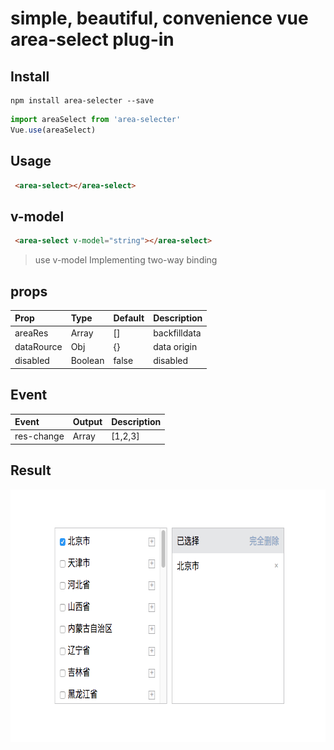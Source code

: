 # simple, beautiful, convenience vue area-select plug-in


## Install

```base
npm install area-selecter --save
```

```js
import areaSelect from 'area-selecter'
Vue.use(areaSelect)
```

## Usage
```html
 <area-select></area-select>
```



## v-model

```html
 <area-select v-model="string"></area-select>
```

> use v-model Implementing two-way binding



## props

|Prop|Type|Default| Description|
|:---|:---|:------|:-----------|
|areaRes|Array| []|backfilldata|
|dataRource|Obj| {}| data origin|
|disabled|Boolean| false| disabled|

## Event
|Event|Output| Description |
|:----|:-----|:------------|
|res-change|Array|[1,2,3]  |

## Result
<img src="./src/img/demo.png" width = "678" height = "404" /> 


